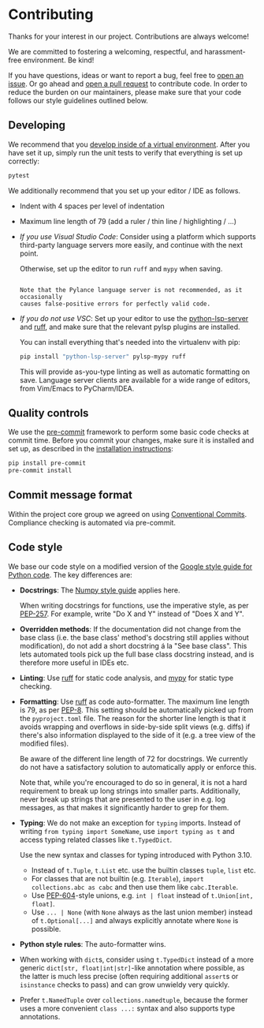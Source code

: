 <!--
 ~ SPDX-FileCopyrightText: Copyright DB InfraGO AG
 ~ SPDX-License-Identifier: Apache-2.0
 -->

Contributing
============

Thanks for your interest in our project. Contributions are always welcome!

We are committed to fostering a welcoming, respectful, and harassment-free
environment. Be kind!

If you have questions, ideas or want to report a bug, feel free to [open an
issue]. Or go ahead and [open a pull request] to contribute code. In order to
reduce the burden on our maintainers, please make sure that your code follows
our style guidelines outlined below.

[open an issue]: https://github.com/DSD-DBS/py-capellambse/issues
[open a pull request]: https://github.com/DSD-DBS/py-capellambse/pulls

Developing
----------

We recommend that you [develop inside of a virtual
environment](README.md#installation). After you have set it up, simply run the
unit tests to verify that everything is set up correctly:

```sh
pytest
```

We additionally recommend that you set up your editor / IDE as follows.

- Indent with 4 spaces per level of indentation

- Maximum line length of 79 (add a ruler / thin line / highlighting / ...)

- *If you use Visual Studio Code*: Consider using a platform which supports
  third-party language servers more easily, and continue with the next point.

  Otherwise, set up the editor to run `ruff` and `mypy` when saving.
  ```

  Note that the Pylance language server is not recommended, as it occasionally
  causes false-positive errors for perfectly valid code.

- *If you do not use VSC*: Set up your editor to use the [python-lsp-server]
  and [ruff], and make sure that the relevant pylsp plugins are installed.

  You can install everything that's needed into the virtualenv with pip:

  ```sh
  pip install "python-lsp-server" pylsp-mypy ruff
  ```

  This will provide as-you-type linting as well as automatic formatting on
  save. Language server clients are available for a wide range of editors, from
  Vim/Emacs to PyCharm/IDEA.

Quality controls
----------------

We use the [pre-commit] framework to perform some basic code checks at commit
time. Before you commit your changes, make sure it is installed and set up, as
described in the [installation instructions](README.md#installation):

```bash
pip install pre-commit
pre-commit install
```

Commit message format
---------------------

Within the project core group we agreed on using [Conventional
Commits](https://www.conventionalcommits.org/en/v1.0.0/#summary). Compliance
checking is automated via pre-commit.

Code style
----------

We base our code style on a modified version of the [Google style guide for
Python code]. The key differences are:

- **Docstrings**: The [Numpy style guide] applies here.

  When writing docstrings for functions, use the imperative style, as per
  [PEP-257]. For example, write "Do X and Y" instead of "Does X and Y".

- **Overridden methods**: If the documentation did not change from the base
  class (i.e. the base class' method's docstring still applies without
  modification), do not add a short docstring á la "See base class". This lets
  automated tools pick up the full base class docstring instead, and is
  therefore more useful in IDEs etc.

- **Linting**: Use [ruff] for static code analysis, and [mypy] for static type
  checking.

- **Formatting**: Use [ruff] as code auto-formatter. The maximum line length is
  79, as per [PEP-8]. This setting should be automatically picked up from the
  `pyproject.toml` file. The reason for the shorter line length is that it
  avoids wrapping and overflows in side-by-side split views (e.g. diffs) if
  there's also information displayed to the side of it (e.g. a tree view of the
  modified files).

  Be aware of the different line length of 72 for docstrings. We currently do
  not have a satisfactory solution to automatically apply or enforce this.

  Note that, while you're encouraged to do so in general, it is not a hard
  requirement to break up long strings into smaller parts. Additionally, never
  break up strings that are presented to the user in e.g. log messages, as that
  makes it significantly harder to grep for them.

- **Typing**: We do not make an exception for `typing` imports. Instead of
  writing `from typing import SomeName`, use `import typing as t` and access
  typing related classes like `t.TypedDict`.

  Use the new syntax and classes for typing introduced with Python 3.10.

  - Instead of `t.Tuple`, `t.List` etc. use the builtin classes `tuple`, `list`
    etc.
  - For classes that are not builtin (e.g. `Iterable`), `import collections.abc
    as cabc` and then use them like `cabc.Iterable`.
  - Use [PEP-604]-style unions, e.g. `int | float` instead of `t.Union[int,
    float]`.
  - Use `... | None` (with `None` always as the last union member) instead of
    `t.Optional[...]` and always explicitly annotate where `None` is possible.

- **Python style rules**: The auto-formatter wins.

- When working with `dict`s, consider using `t.TypedDict` instead of a more
  generic `dict[str, float|int|str]`-like annotation where possible, as the
  latter is much less precise (often requiring additional `assert`s or
  `isinstance` checks to pass) and can grow unwieldy very quickly.

- Prefer `t.NamedTuple` over `collections.namedtuple`, because the former uses
  a more convenient `class ...:` syntax and also supports type annotations.

[google style guide for python code]:
  https://google.github.io/styleguide/pyguide.html
[mypy]: https://github.com/python/mypy
[numpy style guide]:
  https://numpydoc.readthedocs.io/en/latest/format.html#docstring-standard
[pep-8]: https://www.python.org/dev/peps/pep-0008/
[pep-257]: https://peps.python.org/pep-0257/
[pep-604]: https://www.python.org/dev/peps/pep-0604/
[pre-commit]: https://pre-commit.com/
[python-lsp-server]: https://github.com/python-lsp/python-lsp-server
[ruff]: https://github.com/astral-sh/ruff
